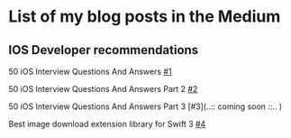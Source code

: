 # List of my blog posts in the Medium

## IOS Developer recommendations

50 iOS Interview Questions And Answers [#1](https://medium.com/turkce/junior-android-geliştiricilere-tavsiyeler-6e1d9df1d3d4)

50 iOS Interview Questions And Answers Part 2 [#2](https://medium.com/@duruldalkanat/50-ios-interview-questions-and-answers-part-2-45f952230b9f#.68uenedy3)

50 iOS Interview Questions And Answers Part 3 [#3](..:: coming soon ::.. )

Best image download extension library for Swift 3 [#4](https://medium.com/ios-os-x-development/best-image-download-extension-library-for-swift-3-cf64ec1f84a0#.5nm2frvfb)
